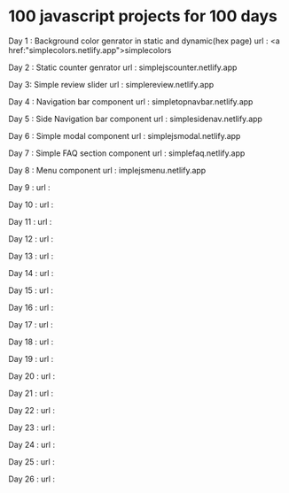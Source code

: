 # 100 javascript projects for 100 days
Day 1 : Background color genrator in static and dynamic(hex page)
url : <a href:"simplecolors.netlify.app">simplecolors</a>

Day 2 : Static counter genrator
url : simplejscounter.netlify.app

Day 3: Simple review slider
url : simplereview.netlify.app

Day 4 : Navigation bar component
url : simpletopnavbar.netlify.app

Day 5 : Side Navigation bar component
url : simplesidenav.netlify.app

Day 6 : Simple modal component
url : simplejsmodal.netlify.app

Day 7 : Simple FAQ section component
url : simplefaq.netlify.app

Day 8 : Menu component
url :   implejsmenu.netlify.app

Day 9 :
url :

Day 10 :
url :




Day 11 :
url :

Day 12 :
url :

Day 13 :
url :

Day 14 :
url :

Day 15 :
url :

Day 16 :
url :

Day 17 :
url :

Day 18 :
url :

Day 19 :
url :

Day 20 :
url :

Day 21 :
url :

Day 22 :
url :

Day 23 :
url :

Day 24 :
url :

Day 25 :
url :

Day 26 :
url :
